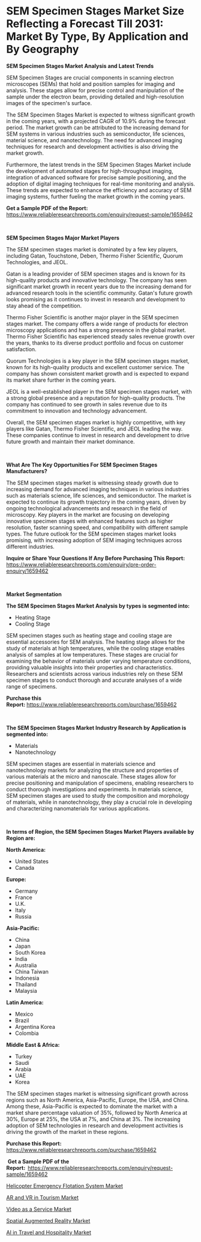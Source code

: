 <p><h1>SEM Specimen Stages Market Size Reflecting a Forecast Till 2031: Market By Type, By Application and By Geography</h1></p><p><strong>SEM Specimen Stages Market Analysis and Latest Trends</strong></p>
<p><p>SEM Specimen Stages are crucial components in scanning electron microscopes (SEMs) that hold and position samples for imaging and analysis. These stages allow for precise control and manipulation of the sample under the electron beam, providing detailed and high-resolution images of the specimen's surface.</p><p>The SEM Specimen Stages Market is expected to witness significant growth in the coming years, with a projected CAGR of 10.9% during the forecast period. The market growth can be attributed to the increasing demand for SEM systems in various industries such as semiconductor, life sciences, material science, and nanotechnology. The need for advanced imaging techniques for research and development activities is also driving the market growth.</p><p>Furthermore, the latest trends in the SEM Specimen Stages Market include the development of automated stages for high-throughput imaging, integration of advanced software for precise sample positioning, and the adoption of digital imaging techniques for real-time monitoring and analysis. These trends are expected to enhance the efficiency and accuracy of SEM imaging systems, further fueling the market growth in the coming years.</p></p>
<p><strong>Get a Sample PDF of the Report:&nbsp;</strong> <a href="https://www.reliableresearchreports.com/enquiry/request-sample/1659462">https://www.reliableresearchreports.com/enquiry/request-sample/1659462</a></p>
<p>&nbsp;</p>
<p><strong>SEM Specimen Stages Major Market Players</strong></p>
<p><p>The SEM specimen stages market is dominated by a few key players, including Gatan, Touchstone, Deben, Thermo Fisher Scientific, Quorum Technologies, and JEOL. </p><p>Gatan is a leading provider of SEM specimen stages and is known for its high-quality products and innovative technology. The company has seen significant market growth in recent years due to the increasing demand for advanced research tools in the scientific community. Gatan's future growth looks promising as it continues to invest in research and development to stay ahead of the competition.</p><p>Thermo Fisher Scientific is another major player in the SEM specimen stages market. The company offers a wide range of products for electron microscopy applications and has a strong presence in the global market. Thermo Fisher Scientific has experienced steady sales revenue growth over the years, thanks to its diverse product portfolio and focus on customer satisfaction.</p><p>Quorum Technologies is a key player in the SEM specimen stages market, known for its high-quality products and excellent customer service. The company has shown consistent market growth and is expected to expand its market share further in the coming years.</p><p>JEOL is a well-established player in the SEM specimen stages market, with a strong global presence and a reputation for high-quality products. The company has continued to see growth in sales revenue due to its commitment to innovation and technology advancement.</p><p>Overall, the SEM specimen stages market is highly competitive, with key players like Gatan, Thermo Fisher Scientific, and JEOL leading the way. These companies continue to invest in research and development to drive future growth and maintain their market dominance.</p></p>
<p>&nbsp;</p>
<p><strong>What Are The Key Opportunities For SEM Specimen Stages Manufacturers?</strong></p>
<p><p>The SEM specimen stages market is witnessing steady growth due to increasing demand for advanced imaging techniques in various industries such as materials science, life sciences, and semiconductor. The market is expected to continue its growth trajectory in the coming years, driven by ongoing technological advancements and research in the field of microscopy. Key players in the market are focusing on developing innovative specimen stages with enhanced features such as higher resolution, faster scanning speed, and compatibility with different sample types. The future outlook for the SEM specimen stages market looks promising, with increasing adoption of SEM imaging techniques across different industries.</p></p>
<p><strong>Inquire or Share Your Questions If Any Before Purchasing This Report:</strong> <a href="https://www.reliableresearchreports.com/enquiry/pre-order-enquiry/1659462">https://www.reliableresearchreports.com/enquiry/pre-order-enquiry/1659462</a></p>
<p>&nbsp;</p>
<p><strong>Market Segmentation</strong></p>
<p><strong>The SEM Specimen Stages Market Analysis by types is segmented into:</strong></p>
<p><ul><li>Heating Stage</li><li>Cooling Stage</li></ul></p>
<p><p>SEM specimen stages such as heating stage and cooling stage are essential accessories for SEM analysis. The heating stage allows for the study of materials at high temperatures, while the cooling stage enables analysis of samples at low temperatures. These stages are crucial for examining the behavior of materials under varying temperature conditions, providing valuable insights into their properties and characteristics. Researchers and scientists across various industries rely on these SEM specimen stages to conduct thorough and accurate analyses of a wide range of specimens.</p></p>
<p><strong>Purchase this Report:&nbsp;</strong><a href="https://www.reliableresearchreports.com/purchase/1659462">https://www.reliableresearchreports.com/purchase/1659462</a></p>
<p>&nbsp;</p>
<p><strong>The SEM Specimen Stages Market Industry Research by Application is segmented into:</strong></p>
<p><ul><li>Materials</li><li>Nanotechnology</li></ul></p>
<p><p>SEM specimen stages are essential in materials science and nanotechnology markets for analyzing the structure and properties of various materials at the micro and nanoscale. These stages allow for precise positioning and manipulation of specimens, enabling researchers to conduct thorough investigations and experiments. In materials science, SEM specimen stages are used to study the composition and morphology of materials, while in nanotechnology, they play a crucial role in developing and characterizing nanomaterials for various applications.</p></p>
<p>&nbsp;</p>
<p><strong>In terms of Region, the SEM Specimen Stages Market Players available by Region are:</strong></p>
<p>
    <p> <strong> North America: </strong>
        <ul>
            <li>United States</li>
            <li>Canada</li>
        </ul>
        </p> 
    <p> <strong> Europe: </strong>
        <ul>
            <li>Germany</li>
            <li>France</li>
            <li>U.K.</li>
            <li>Italy</li>
            <li>Russia</li>
        </ul>
        </p> 
    <p> <strong> Asia-Pacific: </strong>
        <ul>
            <li>China</li>
            <li>Japan</li>
            <li>South Korea</li>
            <li>India</li>
            <li>Australia</li>
            <li>China Taiwan</li>
            <li>Indonesia</li>
            <li>Thailand</li>
            <li>Malaysia</li>
        </ul>
        </p> 
    <p> <strong> Latin America: </strong>
        <ul>
            <li>Mexico</li>
            <li>Brazil</li>
            <li>Argentina Korea</li>
            <li>Colombia</li>
        </ul>
        </p> 
    <p> <strong> Middle East & Africa: </strong>
        <ul>
            <li>Turkey</li>
            <li>Saudi</li>
            <li>Arabia</li>
            <li>UAE</li>
            <li>Korea</li>
        </ul>
    </p>
    </p>
<p><p>The SEM specimen stages market is witnessing significant growth across regions such as North America, Asia-Pacific, Europe, the USA, and China. Among these, Asia-Pacific is expected to dominate the market with a market share percentage valuation of 35%, followed by North America at 30%, Europe at 25%, the USA at 7%, and China at 3%. The increasing adoption of SEM technologies in research and development activities is driving the growth of the market in these regions.</p></p>
<p><strong>Purchase this Report: </strong><a href="https://www.reliableresearchreports.com/purchase/1659462">https://www.reliableresearchreports.com/purchase/1659462</a></p>
<p>&nbsp;<strong>Get a Sample PDF of the Report:&nbsp;&nbsp;</strong><a href="https://www.reliableresearchreports.com/enquiry/request-sample/1659462">https://www.reliableresearchreports.com/enquiry/request-sample/1659462</a></p>
<p><strong></strong></p>
<p><p><a href="https://medium.com/p/f6e89fef29ac/edit">Helicopter Emergency Flotation System Market</a></p><p><a href="https://medium.com/p/2aba7ec9c28e/edit">AR and VR in Tourism Market</a></p><p><a href="https://medium.com/p/8c191a2943ac/edit">Video as a Service Market</a></p><p><a href="https://medium.com/p/c986053db09f/edit">Spatial Augmented Reality Market</a></p><p><a href="https://medium.com/p/2fb0147ba89b/edit">AI in Travel and Hospitality Market</a></p></p>